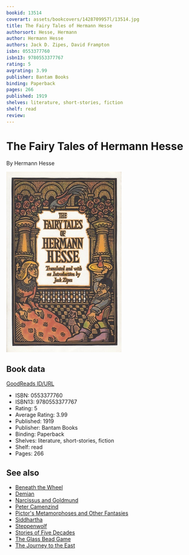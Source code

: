```yaml
---
bookid: 13514
coverart: assets/bookcovers/1428709957l/13514.jpg
title: The Fairy Tales of Hermann Hesse
authorsort: Hesse, Hermann
author: Hermann Hesse
authors: Jack D. Zipes, David Frampton
isbn: 0553377760
isbn13: 9780553377767
rating: 5
avgrating: 3.99
publisher: Bantam Books
binding: Paperback
pages: 266
published: 1919
shelves: literature, short-stories, fiction
shelf: read
review: 
---
```


# The Fairy Tales of Hermann Hesse

By Hermann Hesse

![](../../assets/bookcovers/1428709957l/13514.jpg)

## Book data

[GoodReads ID/URL](https://www.goodreads.com/book/show/13514)

- ISBN: 0553377760
- ISBN13: 9780553377767
- Rating: 5
- Average Rating: 3.99
- Published: 1919
- Publisher: Bantam Books
- Binding: Paperback
- Shelves: literature, short-stories, fiction
- Shelf: read
- Pages: 266


## See also

- [Beneath the Wheel](Beneath_the_Wheel.md)
- [Demian](Demian-_Die_Geschichte_von_Emil_Sinclairs_Jugend.md)
- [Narcissus and Goldmund](Narcissus_and_Goldmund.md)
- [Peter Camenzind](Peter_Camenzind.md)
- [Pictor's Metamorphoses and Other Fantasies](Pictors_Metamorphoses_and_Other_Fantasies.md)
- [Siddhartha](Siddhartha.md)
- [Steppenwolf](Steppenwolf.md)
- [Stories of Five Decades](Stories_of_Five_Decades.md)
- [The Glass Bead Game](The_Glass_Bead_Game.md)
- [The Journey to the East](The_Journey_to_the_East.md)
